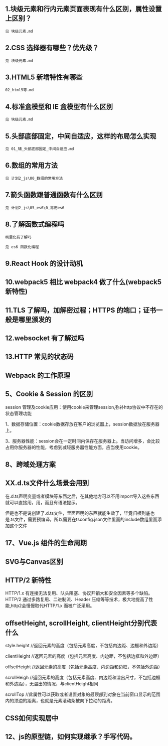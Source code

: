 ## 1.块级元素和行内元素页面表现有什么区别，属性设置上区别？
```
见 块级元素.md
```

## 2.CSS 选择器有哪些？优先级？
```
见 块级元素.md
```
## 3.HTML5 新增特性有哪些
```
02_html5等.md
```

## 4.标准盒模型和 IE 盒模型有什么区别
```
见 块级元素.md
```
## 5.头部底部固定，中间自适应，这样的布局怎么实现
```
见 01_辅_头部底部固定_中间自适应.md
```

## 6.数组的常用方法
```
见 计划2_js\00_数组的常用方法
```

## 7.箭头函数跟普通函数有什么区别
```
见 计划2_js\05_es6\0_常用es6
```

## 8.了解函数式编程吗
    柯里化有了解吗
```
见 es6 函数化编程
```

## 9.React Hook 的设计动机

## 10.webpack5 相比 webpack4 做了什么(webpack5 新特性)

## 11.TLS 了解吗，加解密过程；HTTPS 的端口；证书一般是哪里颁发的

## 12.websocket 有了解过吗

## 13.HTTP 常见的状态码

## Webpack 的工作原理

## 5、Cookie & Session 的区别
session 管理及cookie应用：使用cookie来管理session,弥补http协议中不存在的状态管理功能

1、数据存储位置：cookie数据存放在客户的浏览器上，session数据放在服务器上。

3、服务器性能：session会在一定时间内保存在服务器上。当访问增多，会比较占用你服务器的性能，考虑到减轻服务器性能方面，应当使用cookie。

## 8、跨域处理方案

## XX.d.ts文件什么场景会用到
在.d.ts声明变量或者模块等东西之后，在其他地方可以不用import导入这些东西就可以直接用，用，而且有语法提示。

但是也不是说创建了.d.ts文件，里面声明的东西就能生效了，毕竟归根到底也是.ts文件，需要预编译，所以需要在tsconfig.json文件里面的include数组里面添加这个文件

## 17、Vue.js 组件的生命周期

## SVG与Canvas区别

## HTTP/2 新特性
HTTP/1.x 有连接无法复用、队头阻塞、协议开销大和安全因素等多个缺陷。
HTTP/2 通过多路复用、二进制流、Header 压缩等等技术，极大地提高了性能,http2会慢慢取代HTTP/1.x 而被广泛采用。 

## offsetHeight, scrollHeight, clientHeight分别代表什么
style.height //返回元素的高度（包括元素高度，不包括内边距、边框和外边距）

clientHeight //返回元素的高度（包括元素高度、内边距，不包括边框和外边距）

offsetHeight //返回元素的高度（包括元素高度、内边距和边框，不包括外边距）

scrollHeigh //返回元素的高度（包括元素高度、内边距和溢出尺寸，不包括边框和外边距），无溢出的情况，与clientHeight相同

scrollTop //此属性可以获取或者设置对象的最顶部到对象在当前窗口显示的范围内的顶边的距离，也就是元素滚动条被向下拉动的距离。

## CSS如何实现居中

## 12、js的原型链，如何实现继承？手写代码。

